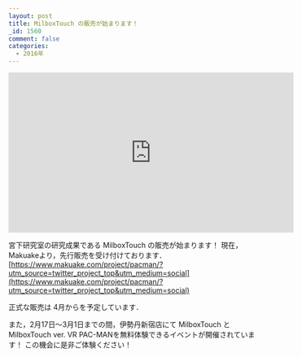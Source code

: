 ```yaml
---
layout: post
title: MilboxTouch の販売が始まります！
_id: 1560
comment: false
categories:
  - 2016年
---
```



<iframe width="560" height="315" src="https://www.youtube.com/embed/fQyrIqZEfeE" frameborder="0" allowfullscreen></iframe>


宮下研究室の研究成果である MilboxTouch の販売が始まります！
現在，Makuakeより，先行販売を受け付けております．
[https://www.makuake.com/project/pacman/?utm_source=twitter_project_top&utm_medium=social](https://www.makuake.com/project/pacman/?utm_source=twitter_project_top&utm_medium=social)

正式な販売は 4月からを予定しています．

また，2月17日～3月1日までの間，伊勢丹新宿店にて MilboxTouch とMilboxTouch ver. VR PAC-MANを無料体験できるイベントが開催されています！
この機会に是非ご体験ください！
